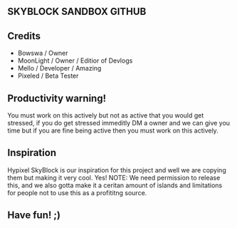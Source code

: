 ## SKYBLOCK SANDBOX GITHUB

## Credits
* Bowswa / Owner
* MoonLight / Owner / Editior of Devlogs
* Mello / Developer / Amazing 
* Pixeled / Beta Tester

## Productivity warning!
You must work on this actively but not as active that you would get stressed, if you do get stressed immeditly DM a owner and we can give you time but if you are fine being active then you must work on this actively.

## Inspiration
Hypixel SkyBlock is our inspiration for this project and well we are copying them but making it very cool. Yes!
NOTE: We need permission to release this, and we also gotta make it a ceritan amount of islands and limitations for people not to use this as a profititng source.

##  Have fun! ;)
